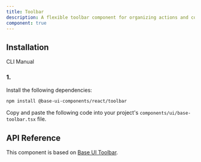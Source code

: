 ```yaml
---
title: Toolbar
description: A flexible toolbar component for organizing actions and controls. Built on top of Base UI Toolbar component with comprehensive styling.
component: true
---
```


## Installation

  CLI
  Manual

### 1. 
Install the following dependencies:

```bash
npm install @base-ui-components/react/toolbar
```

Copy and paste the following code into your project's `components/ui/base-toolbar.tsx` file.

## API Reference

This component is based on [Base UI Toolbar](https://base-ui.com/react/components/toolbar).